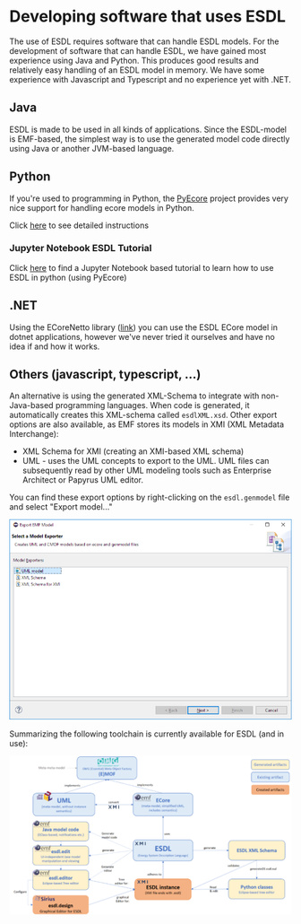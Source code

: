 # Developing software that uses ESDL

The use of ESDL requires software that can handle ESDL models. For the development of software that can handle ESDL, we
have gained most experience using Java and Python. This produces good results and relatively easy handling of an ESDL model
in memory. We have some experience with Javascript and Typescript and no experience yet with .NET.

## Java
ESDL is made to be used in all kinds of applications. Since the ESDL-model is EMF-based, the simplest way is to use the generated model code directly using Java or another JVM-based language.

## Python
If you're used to programming in Python, the [PyEcore](https://pyecore.readthedocs.io/en/latest/index.html) project provides very nice support for handling ecore models in Python.

Click [here](integration-with-python-and-pyecore.md) to see detailed instructions

### Jupyter Notebook ESDL Tutorial
Click [here](https://github.com/EnergyTransition/ESDL-PyEcore-Tutorial/blob/master/ESDLTutorials.ipynb) to find a Jupyter Notebook based tutorial to learn how to use ESDL in python (using PyEcore)

## .NET
Using the ECoreNetto library ([link](https://github.com/RHEAGROUP/EcoreNetto)) you can use the ESDL ECore model in dotnet applications, however we've never tried it ourselves and have no idea if and how it works.

## Others (javascript, typescript, ...)
An alternative is using the generated XML-Schema to integrate with non-Java-based programming languages. When code is generated, it automatically creates this XML-schema called `esdlXML.xsd`. Other export options are also available, as EMF stores its models in XMI \(XML Metadata Interchange\):

* XML Schema for XMI \(creating an XMI-based XML schema\)
* UML - uses the UML concepts to export to the UML. UML files can subsequently read by other UML modeling tools such as Enterprise Architect or Papyrus UML editor.

You can find these export options by right-clicking on the `esdl.genmodel` file and select "Export model..."

![](../.gitbook/assets/export_model.png)

Summarizing the following toolchain is currently available for ESDL \(and in use\):

![](../.gitbook/assets/toolchain.png)
